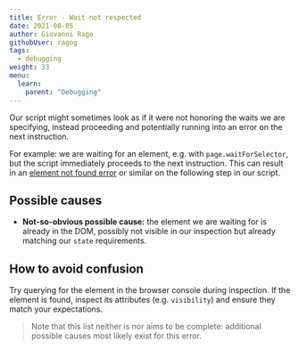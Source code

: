 ```yaml
---
title: Error - Wait not respected
date: 2021-08-05
author: Giovanni Rago
githubUser: ragog
tags:
  - debugging
weight: 33
menu:
  learn:
    parent: "Debugging"
---
```


Our script might sometimes look as if it were not honoring the waits we are specifying, instead proceeding and potentially running into an error on the next instruction. 

For example: we are waiting for an element, e.g. with `page.waitForSelector`, but the script immediately proceeds to the next instruction. This can result in an [element not found error](#element-not-found) or similar on the following step in our script.

## Possible causes

- **Not-so-obvious possible cause:** the element we are waiting for is already in the DOM, possibly not visible in our inspection but already matching our `state` requirements. 

## How to avoid confusion

Try querying for the element in the browser console during inspection. If the element is found, inspect its attributes (e.g. `visibility`) and ensure they match your expectations.

> Note that this list neither is nor aims to be complete: additional possible causes most likely exist for this error.